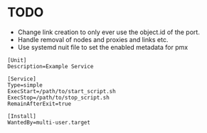 # TODO

- Change link creation to only ever use the object.id of the port.
- Handle removal of nodes and proxies and links etc.
- Use systemd nuit file to set the enabled metadata for pmx

```
[Unit]
Description=Example Service

[Service]
Type=simple
ExecStart=/path/to/start_script.sh
ExecStop=/path/to/stop_script.sh
RemainAfterExit=true

[Install]
WantedBy=multi-user.target
```
